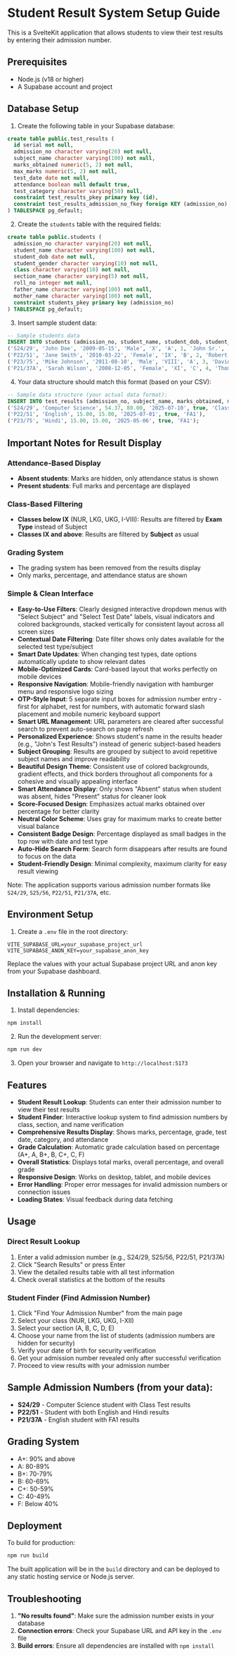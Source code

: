 # Student Result System Setup Guide

This is a SvelteKit application that allows students to view their test results by entering their admission number.

## Prerequisites

- Node.js (v18 or higher)
- A Supabase account and project

## Database Setup

1. Create the following table in your Supabase database:

```sql
create table public.test_results (
  id serial not null,
  admission_no character varying(20) not null,
  subject_name character varying(100) not null,
  marks_obtained numeric(5, 2) not null,
  max_marks numeric(5, 2) not null,
  test_date date not null,
  attendance boolean null default true,
  test_category character varying(50) null,
  constraint test_results_pkey primary key (id),
  constraint test_results_admission_no_fkey foreign KEY (admission_no) references students (admission_no)
) TABLESPACE pg_default;
```

2. Create the `students` table with the required fields:

```sql
create table public.students (
  admission_no character varying(20) not null,
  student_name character varying(100) not null,
  student_dob date not null,
  student_gender character varying(10) not null,
  class character varying(10) not null,
  section_name character varying(5) not null,
  roll_no integer not null,
  father_name character varying(100) not null,
  mother_name character varying(100) not null,
  constraint students_pkey primary key (admission_no)
) TABLESPACE pg_default;
```

3. Insert sample student data:

```sql
-- Sample students data
INSERT INTO students (admission_no, student_name, student_dob, student_gender, class, section_name, roll_no, father_name, mother_name) VALUES
('S24/29', 'John Doe', '2009-05-15', 'Male', 'X', 'A', 1, 'John Sr.', 'Jane Doe'),
('P22/51', 'Jane Smith', '2010-03-22', 'Female', 'IX', 'B', 2, 'Robert Smith', 'Mary Smith'),
('P23/75', 'Mike Johnson', '2011-08-10', 'Male', 'VIII', 'A', 3, 'David Johnson', 'Lisa Johnson'),
('P21/37A', 'Sarah Wilson', '2008-12-05', 'Female', 'XI', 'C', 4, 'Thomas Wilson', 'Emma Wilson');
```

4. Your data structure should match this format (based on your CSV):

```sql
-- Sample data structure (your actual data format):
INSERT INTO test_results (admission_no, subject_name, marks_obtained, max_marks, test_date, attendance, test_category) VALUES
('S24/29', 'Computer Science', 54.37, 80.00, '2025-07-10', true, 'Class Test'),
('P22/51', 'English', 15.00, 15.00, '2025-07-01', true, 'FA1'),
('P23/75', 'Hindi', 15.00, 15.00, '2025-05-06', true, 'FA1');
```

## Important Notes for Result Display

### Attendance-Based Display
- **Absent students**: Marks are hidden, only attendance status is shown
- **Present students**: Full marks and percentage are displayed

### Class-Based Filtering
- **Classes below IX** (NUR, LKG, UKG, I-VIII): Results are filtered by **Exam Type** instead of Subject
- **Classes IX and above**: Results are filtered by **Subject** as usual

### Grading System
- The grading system has been removed from the results display
- Only marks, percentage, and attendance status are shown

### Simple & Clean Interface
- **Easy-to-Use Filters**: Clearly designed interactive dropdown menus with "Select Subject" and "Select Test Date" labels, visual indicators and colored backgrounds, stacked vertically for consistent layout across all screen sizes
- **Contextual Date Filtering**: Date filter shows only dates available for the selected test type/subject
- **Smart Date Updates**: When changing test types, date options automatically update to show relevant dates
- **Mobile-Optimized Cards**: Card-based layout that works perfectly on mobile devices
- **Responsive Navigation**: Mobile-friendly navigation with hamburger menu and responsive logo sizing
- **OTP-Style Input**: 5 separate input boxes for admission number entry - first for alphabet, rest for numbers, with automatic forward slash placement and mobile numeric keyboard support
- **Smart URL Management**: URL parameters are cleared after successful search to prevent auto-search on page refresh
- **Personalized Experience**: Shows student's name in the results header (e.g., "John's Test Results") instead of generic subject-based headers
- **Subject Grouping**: Results are grouped by subject to avoid repetitive subject names and improve readability
- **Beautiful Design Theme**: Consistent use of colored backgrounds, gradient effects, and thick borders throughout all components for a cohesive and visually appealing interface
- **Smart Attendance Display**: Only shows "Absent" status when student was absent, hides "Present" status for cleaner look
- **Score-Focused Design**: Emphasizes actual marks obtained over percentage for better clarity
- **Neutral Color Scheme**: Uses gray for maximum marks to create better visual balance
- **Consistent Badge Design**: Percentage displayed as small badges in the top row with date and test type
- **Auto-Hide Search Form**: Search form disappears after results are found to focus on the data
- **Student-Friendly Design**: Minimal complexity, maximum clarity for easy result viewing

Note: The application supports various admission number formats like `S24/29`, `S25/56`, `P22/51`, `P21/37A`, etc.

## Environment Setup

1. Create a `.env` file in the root directory:

```env
VITE_SUPABASE_URL=your_supabase_project_url
VITE_SUPABASE_ANON_KEY=your_supabase_anon_key
```

Replace the values with your actual Supabase project URL and anon key from your Supabase dashboard.

## Installation & Running

1. Install dependencies:
```bash
npm install
```

2. Run the development server:
```bash
npm run dev
```

3. Open your browser and navigate to `http://localhost:5173`

## Features

- **Student Result Lookup**: Students can enter their admission number to view their test results
- **Student Finder**: Interactive lookup system to find admission numbers by class, section, and name verification
- **Comprehensive Results Display**: Shows marks, percentage, grade, test date, category, and attendance
- **Grade Calculation**: Automatic grade calculation based on percentage (A+, A, B+, B, C+, C, F)
- **Overall Statistics**: Displays total marks, overall percentage, and overall grade
- **Responsive Design**: Works on desktop, tablet, and mobile devices
- **Error Handling**: Proper error messages for invalid admission numbers or connection issues
- **Loading States**: Visual feedback during data fetching

## Usage

### Direct Result Lookup
1. Enter a valid admission number (e.g., S24/29, S25/56, P22/51, P21/37A)
2. Click "Search Results" or press Enter
3. View the detailed results table with all test information
4. Check overall statistics at the bottom of the results

### Student Finder (Find Admission Number)
1. Click "Find Your Admission Number" from the main page
2. Select your class (NUR, LKG, UKG, I-XII)
3. Select your section (A, B, C, D, E)
4. Choose your name from the list of students (admission numbers are hidden for security)
5. Verify your date of birth for security verification
6. Get your admission number revealed only after successful verification
7. Proceed to view results with your admission number

## Sample Admission Numbers (from your data):
- **S24/29** - Computer Science student with Class Test results
- **P22/51** - Student with both English and Hindi results
- **P21/37A** - English student with FA1 results

## Grading System

- A+: 90% and above
- A: 80-89%
- B+: 70-79%
- B: 60-69%
- C+: 50-59%
- C: 40-49%
- F: Below 40%

## Deployment

To build for production:

```bash
npm run build
```

The built application will be in the `build` directory and can be deployed to any static hosting service or Node.js server.

## Troubleshooting

1. **"No results found"**: Make sure the admission number exists in your database
2. **Connection errors**: Check your Supabase URL and API key in the `.env` file
3. **Build errors**: Ensure all dependencies are installed with `npm install`
